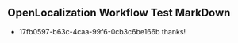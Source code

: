 ## OpenLocalization Workflow Test MarkDown
* 17fb0597-b63c-4caa-99f6-0cb3c6be166b thanks!

<!--HONumber=Jul16_HO2-->


